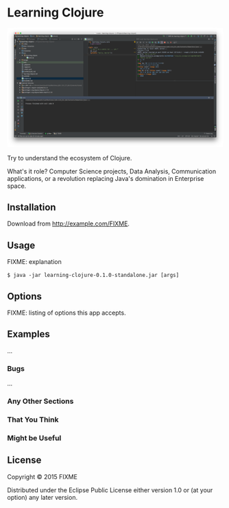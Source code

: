 # Learning Clojure

![alt text][logo]

[logo]: https://raw.githubusercontent.com/TerrenceMiao/learning-clojure/master/learning-clojure.png "Learning Clojure in IntelliJ 15"

Try to understand the ecosystem of Clojure.

What's it role? Computer Science projects, Data Analysis, Communication applications, or a revolution replacing Java's domination in Enterprise space.

## Installation

Download from http://example.com/FIXME.

## Usage

FIXME: explanation

    $ java -jar learning-clojure-0.1.0-standalone.jar [args]

## Options

FIXME: listing of options this app accepts.

## Examples

...

### Bugs

...

### Any Other Sections
### That You Think
### Might be Useful

## License

Copyright © 2015 FIXME

Distributed under the Eclipse Public License either version 1.0 or (at
your option) any later version.
